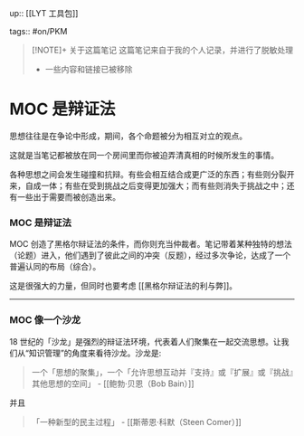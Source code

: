 up:: [[LYT 工具包]]

tags:: #on/PKM 

> [!NOTE]+ 关于这篇笔记
> 这篇笔记来自于我的个人记录，并进行了脱敏处理
> - 一些内容和链接已被移除

# MOC 是辩证法

思想往往是在争论中形成，期间，各个命题被分为相互对立的观点。   

这就是当笔记都被放在同一个房间里而你被迫弄清真相的时候所发生的事情。  

各种思想之间会发生碰撞和抗辩。有些会相互结合成更广泛的东西；有些则分裂开来，自成一体；有些在受到挑战之后变得更加强大；而有些则消失于挑战之中；还有一些出于需要而被创造出来。

### MOC 是辩证法

MOC 创造了黑格尔辩证法的条件，而你则充当仲裁者。笔记带着某种独特的想法（论题）进入，他们遇到了彼此之间的冲突（反题），经过多次争论，达成了一个普遍认同的布局（综合）。  

这是很强大的力量，但同时也要考虑 [[黑格尔辩证法的利与弊]]。

---

### MOC 像一个沙龙

18 世纪的「沙龙」是强烈的辩证法环境，代表着人们聚集在一起交流思想。让我们从“知识管理”的角度来看待沙龙。沙龙是:

> 一个「思想的聚集」，一个「允许思想互动并『支持』或『扩展』或『挑战』其他思想的空间」 - [[鲍勃·贝恩（Bob Bain）]]

并且

> 「一种新型的民主过程」 - [[斯蒂恩·科默（Steen Comer）]]
